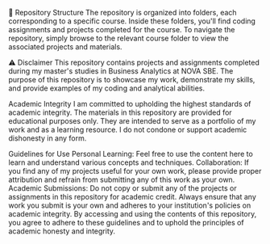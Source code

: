 📁 Repository Structure
The repository is organized into folders, each corresponding to a specific course. Inside these folders, you'll find coding assignments and projects completed for the course. To navigate the repository, simply browse to the relevant course folder to view the associated projects and materials.

⚠ Disclaimer
This repository contains projects and assignments completed during my master's studies in Business Analytics at NOVA SBE. The purpose of this repository is to showcase my work, demonstrate my skills, and provide examples of my coding and analytical abilities.

Academic Integrity
I am committed to upholding the highest standards of academic integrity. The materials in this repository are provided for educational purposes only. They are intended to serve as a portfolio of my work and as a learning resource. I do not condone or support academic dishonesty in any form.

Guidelines for Use
Personal Learning: Feel free to use the content here to learn and understand various concepts and techniques.
Collaboration: If you find any of my projects useful for your own work, please provide proper attribution and refrain from submitting any of this work as your own.
Academic Submissions: Do not copy or submit any of the projects or assignments in this repository for academic credit. Always ensure that any work you submit is your own and adheres to your institution's policies on academic integrity.
By accessing and using the contents of this repository, you agree to adhere to these guidelines and to uphold the principles of academic honesty and integrity.
